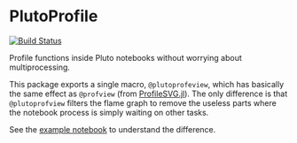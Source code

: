 # PlutoProfile

[![Build Status](https://github.com/gdalle/PlutoProfile.jl/workflows/CI/badge.svg)](https://github.com/gdalle/PlutoProfile.jl/actions)

Profile functions inside Pluto notebooks without worrying about multiprocessing.

This package exports a single macro, `@plutoprofeview`, which has basically the same effect as `@profview` (from [ProfileSVG.jl](https://github.com/kimikage/ProfileSVG.jl)). The only difference is that `@plutoprofview` filters the flame graph to remove the useless parts where the notebook process is simply waiting on other tasks.

See the [example notebook](https://gdalle.github.io/PlutoProfile.jl/) to understand the difference.
